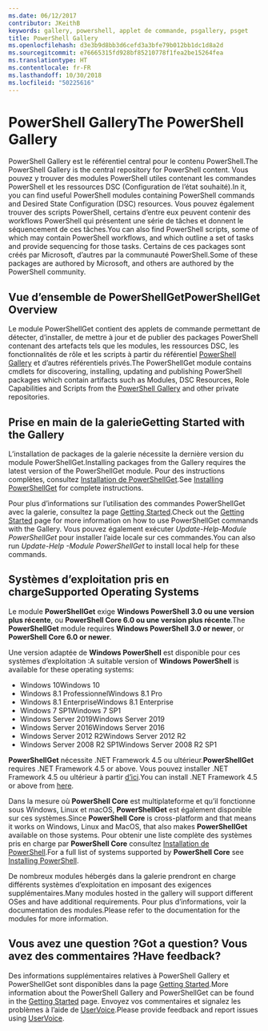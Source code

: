 ```yaml
---
ms.date: 06/12/2017
contributor: JKeithB
keywords: gallery, powershell, applet de commande, psgallery, psget
title: PowerShell Gallery
ms.openlocfilehash: d3e3b9d8bb3d6cefd3a3bfe79b012bb1dc1d8a2d
ms.sourcegitcommit: e76665315fd928bf85210778f1fea2be15264fea
ms.translationtype: HT
ms.contentlocale: fr-FR
ms.lasthandoff: 10/30/2018
ms.locfileid: "50225616"
---
```

# <a name="the-powershell-gallery"></a><span data-ttu-id="b5f8d-103">PowerShell Gallery</span><span class="sxs-lookup"><span data-stu-id="b5f8d-103">The PowerShell Gallery</span></span>

<span data-ttu-id="b5f8d-104">PowerShell Gallery est le référentiel central pour le contenu PowerShell.</span><span class="sxs-lookup"><span data-stu-id="b5f8d-104">The PowerShell Gallery is the central repository for PowerShell content.</span></span> <span data-ttu-id="b5f8d-105">Vous pouvez y trouver des modules PowerShell utiles contenant les commandes PowerShell et les ressources DSC (Configuration de l’état souhaité).</span><span class="sxs-lookup"><span data-stu-id="b5f8d-105">In it, you can find useful PowerShell modules containing PowerShell commands and Desired State Configuration (DSC) resources.</span></span>
<span data-ttu-id="b5f8d-106">Vous pouvez également trouver des scripts PowerShell, certains d’entre eux peuvent contenir des workflows PowerShell qui présentent une série de tâches et donnent le séquencement de ces tâches.</span><span class="sxs-lookup"><span data-stu-id="b5f8d-106">You can also find PowerShell scripts, some of which may contain PowerShell workflows, and which outline a set of tasks and provide sequencing for those tasks.</span></span> <span data-ttu-id="b5f8d-107">Certains de ces packages sont créés par Microsoft, d’autres par la communauté PowerShell.</span><span class="sxs-lookup"><span data-stu-id="b5f8d-107">Some of these packages are authored by Microsoft, and others are authored by the PowerShell community.</span></span>

## <a name="powershellget-overview"></a><span data-ttu-id="b5f8d-108">Vue d’ensemble de PowerShellGet</span><span class="sxs-lookup"><span data-stu-id="b5f8d-108">PowerShellGet Overview</span></span>

<span data-ttu-id="b5f8d-109">Le module PowerShellGet contient des applets de commande permettant de détecter, d’installer, de mettre à jour et de publier des packages PowerShell contenant des artefacts tels que les modules, les ressources DSC, les fonctionnalités de rôle et les scripts à partir du référentiel [PowerShell Gallery](https://www.PowerShellGallery.com) et d’autres référentiels privés.</span><span class="sxs-lookup"><span data-stu-id="b5f8d-109">The PowerShellGet module contains cmdlets for discovering, installing, updating and publishing PowerShell packages which contain artifacts such as Modules, DSC Resources, Role Capabilities and Scripts from the [PowerShell Gallery](https://www.PowerShellGallery.com) and other private repositories.</span></span>

## <a name="getting-started-with-the-gallery"></a><span data-ttu-id="b5f8d-110">Prise en main de la galerie</span><span class="sxs-lookup"><span data-stu-id="b5f8d-110">Getting Started with the Gallery</span></span>

<span data-ttu-id="b5f8d-111">L’installation de packages de la galerie nécessite la dernière version du module PowerShellGet.</span><span class="sxs-lookup"><span data-stu-id="b5f8d-111">Installing packages from the Gallery requires the latest version of the PowerShellGet module.</span></span>
<span data-ttu-id="b5f8d-112">Pour des instructions complètes, consultez [Installation de PowerShellGet](installing-psget.md).</span><span class="sxs-lookup"><span data-stu-id="b5f8d-112">See [Installing PowerShellGet](installing-psget.md) for complete instructions.</span></span>

<span data-ttu-id="b5f8d-113">Pour plus d’informations sur l’utilisation des commandes PowerShellGet avec la galerie, consultez la page [Getting Started](getting-started.md).</span><span class="sxs-lookup"><span data-stu-id="b5f8d-113">Check out the [Getting Started](getting-started.md) page for more information on how to use PowerShellGet commands with the Gallery.</span></span> <span data-ttu-id="b5f8d-114">Vous pouvez également exécuter *Update-Help-Module PowerShellGet* pour installer l’aide locale sur ces commandes.</span><span class="sxs-lookup"><span data-stu-id="b5f8d-114">You can also run *Update-Help -Module PowerShellGet* to install local help for these commands.</span></span>

## <a name="supported-operating-systems"></a><span data-ttu-id="b5f8d-115">Systèmes d’exploitation pris en charge</span><span class="sxs-lookup"><span data-stu-id="b5f8d-115">Supported Operating Systems</span></span>

<span data-ttu-id="b5f8d-116">Le module **PowerShellGet** exige **Windows PowerShell 3.0 ou une version plus récente**, ou **PowerShell Core 6.0 ou une version plus récente**.</span><span class="sxs-lookup"><span data-stu-id="b5f8d-116">The **PowerShellGet** module requires **Windows PowerShell 3.0 or newer**, or **PowerShell Core 6.0 or newer**.</span></span>

<span data-ttu-id="b5f8d-117">Une version adaptée de **Windows PowerShell** est disponible pour ces systèmes d’exploitation :</span><span class="sxs-lookup"><span data-stu-id="b5f8d-117">A suitable version of **Windows PowerShell** is available for these operating systems:</span></span>

- <span data-ttu-id="b5f8d-118">Windows 10</span><span class="sxs-lookup"><span data-stu-id="b5f8d-118">Windows 10</span></span>
- <span data-ttu-id="b5f8d-119">Windows 8.1 Professionnel</span><span class="sxs-lookup"><span data-stu-id="b5f8d-119">Windows 8.1 Pro</span></span>
- <span data-ttu-id="b5f8d-120">Windows 8.1 Enterprise</span><span class="sxs-lookup"><span data-stu-id="b5f8d-120">Windows 8.1 Enterprise</span></span>
- <span data-ttu-id="b5f8d-121">Windows 7 SP1</span><span class="sxs-lookup"><span data-stu-id="b5f8d-121">Windows 7 SP1</span></span>
- <span data-ttu-id="b5f8d-122">Windows Server 2019</span><span class="sxs-lookup"><span data-stu-id="b5f8d-122">Windows Server 2019</span></span>
- <span data-ttu-id="b5f8d-123">Windows Server 2016</span><span class="sxs-lookup"><span data-stu-id="b5f8d-123">Windows Server 2016</span></span>
- <span data-ttu-id="b5f8d-124">Windows Server 2012 R2</span><span class="sxs-lookup"><span data-stu-id="b5f8d-124">Windows Server 2012 R2</span></span>
- <span data-ttu-id="b5f8d-125">Windows Server 2008 R2 SP1</span><span class="sxs-lookup"><span data-stu-id="b5f8d-125">Windows Server 2008 R2 SP1</span></span>

<span data-ttu-id="b5f8d-126">**PowerShellGet** nécessite .NET Framework 4.5 ou ultérieur.</span><span class="sxs-lookup"><span data-stu-id="b5f8d-126">**PowerShellGet** requires .NET Framework 4.5 or above.</span></span> <span data-ttu-id="b5f8d-127">Vous pouvez installer .NET Framework 4.5 ou ultérieur à partir [d’ici](https://msdn.microsoft.com/library/5a4x27ek.aspx).</span><span class="sxs-lookup"><span data-stu-id="b5f8d-127">You can install .NET Framework 4.5 or above from [here](https://msdn.microsoft.com/library/5a4x27ek.aspx).</span></span>

<span data-ttu-id="b5f8d-128">Dans la mesure où **PowerShell Core** est multiplateforme et qu’il fonctionne sous Windows, Linux et macOS, **PowerShellGet** est également disponible sur ces systèmes.</span><span class="sxs-lookup"><span data-stu-id="b5f8d-128">Since **PowerShell Core** is cross-platform and that means it works on Windows, Linux and MacOS, that also makes **PowerShellGet** available on those systems.</span></span> <span data-ttu-id="b5f8d-129">Pour obtenir une liste complète des systèmes pris en charge par **PowerShell Core** consultez [Installation de PowerShell](/powershell/scripting/setup/installing-powershell).</span><span class="sxs-lookup"><span data-stu-id="b5f8d-129">For a full list of systems supported by **PowerShell Core** see [Installing PowerShell](/powershell/scripting/setup/installing-powershell).</span></span>

<span data-ttu-id="b5f8d-130">De nombreux modules hébergés dans la galerie prendront en charge différents systèmes d’exploitation en imposant des exigences supplémentaires.</span><span class="sxs-lookup"><span data-stu-id="b5f8d-130">Many modules hosted in the gallery will support different OSes and have additional requirements.</span></span> <span data-ttu-id="b5f8d-131">Pour plus d’informations, voir la documentation des modules.</span><span class="sxs-lookup"><span data-stu-id="b5f8d-131">Please refer to the documentation for the modules for more information.</span></span>

## <a name="got-a-question-have-feedback"></a><span data-ttu-id="b5f8d-132">Vous avez une question ?</span><span class="sxs-lookup"><span data-stu-id="b5f8d-132">Got a question?</span></span> <span data-ttu-id="b5f8d-133">Vous avez des commentaires ?</span><span class="sxs-lookup"><span data-stu-id="b5f8d-133">Have feedback?</span></span>

<span data-ttu-id="b5f8d-134">Des informations supplémentaires relatives à PowerShell Gallery et PowerShellGet sont disponibles dans la page [Getting Started](getting-started.md).</span><span class="sxs-lookup"><span data-stu-id="b5f8d-134">More information about the PowerShell Gallery and PowerShellGet can be found in the [Getting Started](getting-started.md) page.</span></span> <span data-ttu-id="b5f8d-135">Envoyez vos commentaires et signalez les problèmes à l’aide de [UserVoice](http://windowsserver.uservoice.com/forums/301869-powershell).</span><span class="sxs-lookup"><span data-stu-id="b5f8d-135">Please provide feedback and report issues using [UserVoice](http://windowsserver.uservoice.com/forums/301869-powershell).</span></span>
